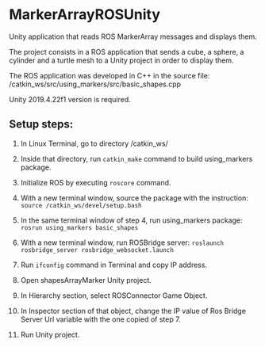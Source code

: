 # MarkerArrayROSUnity
Unity application that reads ROS MarkerArray messages and displays them.

The project consists in a ROS application that sends a cube, a sphere, a cylinder and a turtle mesh to a Unity project in order to display them.

The ROS application was developed in C++ in the source file:
/catkin_ws/src/using_markers/src/basic_shapes.cpp

Unity 2019.4.22f1 version is required. 


## Setup steps:

1. In Linux Terminal, go to directory /catkin_ws/

2. Inside that directory, run `catkin_make` command to build using_markers package. 

3. Initialize ROS by executing `roscore` command.

4. With a new terminal window, source the package with the instruction:
   `source /catkin_ws/devel/setup.bash` 

5. In the same terminal window of step 4, run using_markers package:
   `rosrun using_markers basic_shapes`

6. With a new terminal window, run ROSBridge server:
   `roslaunch rosbridge_server rosbridge_websocket.launch`
   
7. Run `ifconfig` command in Terminal and copy IP address.
   
8. Open shapesArrayMarker Unity project.

9. In Hierarchy section, select ROSConnector Game Object. 

10. In Inspector section of that object, change the IP value of Ros Bridge Server Url variable with the one copied of step 7.

11. Run Unity project.



